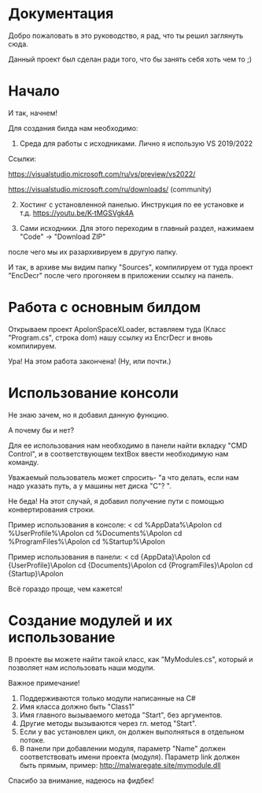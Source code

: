 # Документация
Добро пожаловать в это руководство, я рад, что ты решил заглянуть сюда.

Данный проект был сделан ради того, что бы занять себя хоть чем то ;)

# Начало
И так, начнем!

Для создания билда нам необходимо:

1. Среда для работы с исходниками.
Лично я использую VS 2019/2022

Ссылки:

https://visualstudio.microsoft.com/ru/vs/preview/vs2022/

https://visualstudio.microsoft.com/ru/downloads/ (community)

2. Хостинг с установленной панелью. Инструкция по ее установке и т.д. https://youtu.be/K-tMGSVgk4A

3. Сами исходники. Для этого переходим в главный раздел, нажимаем "Code" -> "Download ZIP"

после чего мы их разархивируем в другую папку.

И так, в архиве мы видим папку "Sources", компилируем от туда проект "EncDecr"
после чего прогоняем в приложении ссылку на панель.

# Работа с основным билдом
Открываем проект ApolonSpaceXLoader, вставляем туда (Класс "Program.cs", строка dom) нашу ссылку из EncrDecr
и вновь компилируем.

Ура! На этом работа закончена! (Ну, или почти.)

# Использование консоли
Не знаю зачем, но я добавил данную функцию.

А почему бы и нет?

Для ее использования нам необходимо в панели найти вкладку "CMD Control",
и в соответствующем textBox ввести необходимую нам команду.

Уважаемый пользователь может спросить- "а что делать, если нам надо указать путь, а у 
машины нет диска "С"? ".

Не беда! На этот случай, я добавил получение пути с помощью конвертирования строки.

Пример использования в консоле:
<
cd %AppData%\Apolon
cd %UserProfile%\Apolon
cd %Documents%\Apolon
cd %ProgramFiles%\Apolon
cd %Startup%\Apolon
>

Пример использования в панели:
<
cd {AppData}\Apolon
cd {UserProfile}\Apolon
cd {Documents}\Apolon
cd {ProgramFiles}\Apolon
cd {Startup}\Apolon
>
Всё гораздо проще, чем кажется!

# Создание модулей и их использование
В проекте вы можете найти такой класс, как "MyModules.cs", который и позволяет нам использовать наши модули.

Важное примечание! 
1. Поддерживаются только модули написанные на C#
2. Имя класса должно быть "Class1"
3. Имя главного вызываемого метода "Start", без аргументов.
4. Другие методы вызываются через гл. метод "Start".
5. Если у вас установлен цикл, он должен выполняться в отдельном потоке.
6. В панели при добавлении модуля, параметр "Name" должен соответствовать имени проекта (модуля). Параметр link должен быть прямым, пример: <http://malwaregate.site/mymodule.dll>

Спасибо за внимание, надеюсь на фидбек!
